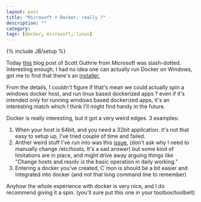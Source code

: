 ```yaml
---
layout: post
title: "Microsoft + Docker, really ?"
description: ""
category: 
tags: [docker, microsoft, linux]
---
```

{% include JB/setup %}

Today [this][1] blog post of Scott Guthrie from Microsoft was slash-dotted.
Interesting enough, I had no idea one can actually run Docker on Windows, got me to find that there's an [installer][2],

From the details, I couldn't figure if that's mean we could actually spin a windows docker host, and run linux based dockerized apps ?
even if it's intended only for running windows based dockerized apps, it's an interesting match which I think I'll might find handy in the future.

Docker is really interesting, but it got a very weird edges. 3 examples:

1. When your host is 64bit, and you need a 32bit application. it's not that easy to setup up, I've tried couple of time and failed.
1. Anther weird stuff I've run into was this [issue][3], (don't ask why I need to manually change /etc/hosts, It's a sad answer) but some kind of limitations are in place, and might drive away arguing things like "Change hosts and resolv is the basic operation in daily working."
1. Entering a docker you've created, C`mon is should be a bit easier and integrated into docker (and not that long command line to remember)

Anyhow the whole experience with docker is very nice, and I do recommend giving it a spin. (you'll sure put this one in your toolbox/toolbelt)

[1]: http://weblogs.asp.net/scottgu/docker-and-microsoft-integrating-docker-with-windows-server-and-microsoft-azure
[2]: https://docs.docker.com/installation/windows/
[3]: https://github.com/docker/docker/issues/2267
